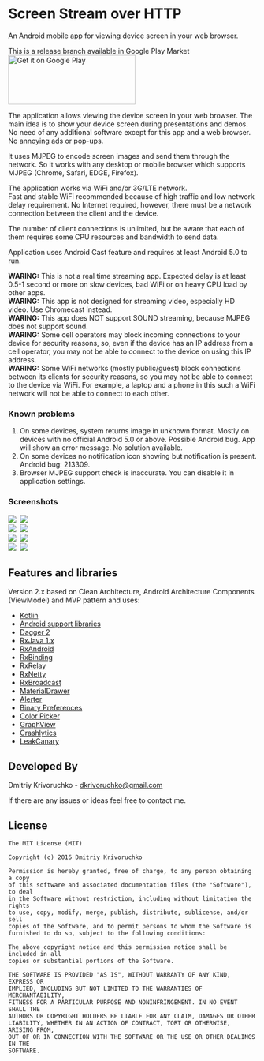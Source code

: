 # Screen Stream over HTTP
An Android mobile app for viewing device screen in your web browser.

This is a release branch available in Google Play Market<br>
<a href='https://play.google.com/store/apps/details?id=info.dvkr.screenstream&pcampaignid=MKT-Other-global-all-co-prtnr-py-PartBadge-Mar2515-1'><img height="100" width="258" alt='Get it on Google Play' src='https://play.google.com/intl/en_us/badges/images/generic/en_badge_web_generic.png'/></a>

The application allows viewing the device screen in your web browser.
The main idea is to show your device screen during presentations and demos.
No need of any additional software except for this app and a web browser.
No annoying ads or pop-ups.

It uses MJPEG to encode screen images and send them through the network. So it works with any desktop or mobile browser which supports MJPEG (Chrome, Safari, EDGE, Firefox).

The application works via WiFi and/or 3G/LTE network.<br>
Fast and stable WiFi recommended because of high traffic and low network delay requirement.
No Internet required, however, there must be a network connection between the client and the device.

The number of client connections is unlimited, but be aware that each of them requires some CPU resources and bandwidth to send data.

Application uses Android Cast feature and requires at least Android 5.0 to run.

**WARING:** This is not a real time streaming app. Expected delay is at least 0.5-1 second or more on slow devices, bad WiFi or on heavy CPU load by other apps.<br>
**WARING:** This app is not designed for streaming video, especially HD video. Use Chromecast instead.<br>
**WARING:** This app does NOT support SOUND streaming, because MJPEG does not support sound.<br>
**WARING:** Some cell operators may block incoming connections to your device for security reasons, so, even if the device has an IP address from a cell operator, you may not be able to connect to the device on using this IP address.<br>
**WARING:** Some WiFi networks (mostly public/guest) block connections between its clients for security reasons, so you may not be able to connect to the device via WiFi. For example, a laptop and a phone in this such a WiFi network will not be able to connect to each other.

### Known problems

1. On some devices, system returns image in unknown format. Mostly on devices with no official Android 5.0 or above. Possible Android bug. App will show an error message. No solution available.
2. On some devices no notification icon showing but notification is present. Android bug: 213309.
3. Browser MJPEG support check is inaccurate. You can disable it in application settings.

### Screenshots

![](screenshots/screenshot_1.png)&nbsp;
![](screenshots/screenshot_2.png)<br>
![](screenshots/screenshot_3.png)&nbsp;
![](screenshots/screenshot_4.png)<br>
![](screenshots/screenshot_5.png)&nbsp;
![](screenshots/screenshot_6.png)<br>
![](screenshots/screenshot_7.png)&nbsp;
![](screenshots/screenshot_8.png)

## Features and libraries

Version 2.x based on Clean Architecture, Android Architecture Components (ViewModel) and MVP pattern and uses:
* [Kotlin](https://kotlinlang.org)
* [Android support libraries](https://developer.android.com/topic/libraries/support-library/index.html)
* [Dagger 2](https://github.com/google/dagger)
* [RxJava 1.x](https://github.com/ReactiveX/RxJava/tree/1.x)
* [RxAndroid](https://github.com/ReactiveX/RxAndroid/tree/1.x) 
* [RxBinding](https://github.com/JakeWharton/RxBinding/tree/version-one)
* [RxRelay](https://github.com/JakeWharton/RxRelay/tree/version-one)
* [RxNetty](https://github.com/ReactiveX/RxNetty)
* [RxBroadcast](https://github.com/cantrowitz/RxBroadcast)
* [MaterialDrawer](https://github.com/mikepenz/MaterialDrawer)
* [Alerter](https://github.com/Tapadoo/Alerter)
* [Binary Preferences](https://github.com/iamironz/binaryprefs)
* [Color Picker](https://github.com/jrummyapps/colorpicker)
* [GraphView](https://github.com/appsthatmatter/GraphView)
* [Crashlytics](https://try.crashlytics.com/)
* [LeakCanary](https://github.com/square/leakcanary)


## Developed By

Dmitriy Krivoruchko - <dkrivoruchko@gmail.com>

If there are any issues or ideas feel free to contact me.

## License

```
The MIT License (MIT)

Copyright (c) 2016 Dmitriy Krivoruchko

Permission is hereby granted, free of charge, to any person obtaining a copy
of this software and associated documentation files (the "Software"), to deal
in the Software without restriction, including without limitation the rights
to use, copy, modify, merge, publish, distribute, sublicense, and/or sell
copies of the Software, and to permit persons to whom the Software is
furnished to do so, subject to the following conditions:

The above copyright notice and this permission notice shall be included in all
copies or substantial portions of the Software.

THE SOFTWARE IS PROVIDED "AS IS", WITHOUT WARRANTY OF ANY KIND, EXPRESS OR
IMPLIED, INCLUDING BUT NOT LIMITED TO THE WARRANTIES OF MERCHANTABILITY,
FITNESS FOR A PARTICULAR PURPOSE AND NONINFRINGEMENT. IN NO EVENT SHALL THE
AUTHORS OR COPYRIGHT HOLDERS BE LIABLE FOR ANY CLAIM, DAMAGES OR OTHER
LIABILITY, WHETHER IN AN ACTION OF CONTRACT, TORT OR OTHERWISE, ARISING FROM,
OUT OF OR IN CONNECTION WITH THE SOFTWARE OR THE USE OR OTHER DEALINGS IN THE
SOFTWARE.
```